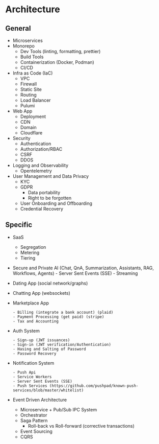 # Architecture

## General
- Microservices
- Monorepo
    - Dev Tools (linting, formatting, prettier)
    - Build Tools 
    - Containerization (Docker, Podman)
    - CI/CD
- Infra as Code (IaC)
    - VPC
    - Firewall
    - Static Site
    - Routing
    - Load Balancer
    - Pulumi
- Web App
    - Deployment
    - CDN
    - Domain
    - Cloudflare
- Security
    - Authentication
    - Authorization/RBAC
    - CSRF
    - DDOS
- Logging and Observability
    - Opentelemetry
- User Management and Data Privacy
    - KYC
    - GDPR
        - Data portability
        - Right to be forgotten
    - User Onboarding and Offboarding
    - Credential Recovery
 
## Specific
- SaaS
    - Segregation
    - Metering
    - Tiering
- Secure and Private AI (Chat, QnA, Summarization, Assistants, RAG, Workflows, Agents)
      - Server Sent Events (SSE)
      - Streaming
- Dating App (social network/graphs)
- Chatting App (websockets)
- Marketplace App
  
      - Billing (integrate a bank account) (plaid)
      - Payment Processing (get paid) (stripe)
      - Tax and Accounting
- Auth System
  
      - Sign-up (JWT issuances)
      - Sign-in (JWT verification/Authentication)
      - Hasing and Salting of Password
      - Password Recovery
- Notification System
  
      - Push Api
      - Service Workers
      - Server Sent Events (SSE)
      - Push Services (https://github.com/pushpad/known-push-services/blob/master/whitelist)
- Event Driven Architecture
  
    - Microservice + Pub/Sub IPC System
    - Orchestrator
    - Saga Pattern
        - Roll-back vs Roll-forward (corrective transactions)
    - Event Sourcing
    - CQRS
